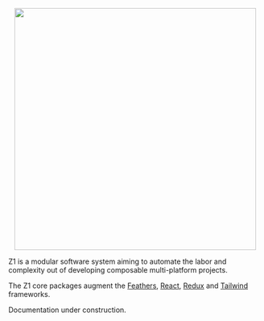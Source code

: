 <p align="center"><img align="center" style="width:480px;max-width:480px" width="480px" src="https://rawcdn.githack.com/SaucecodeOfficial/zero-one-core/17207f1792105cbc32079ff7eb157c591eaf2501/logo-text.png"/></p>


Z1 is a modular software system aiming to automate the labor and complexity out of developing composable multi-platform projects.

The Z1 core packages augment the [Feathers](https://feathersjs.com/), [React](https://reactjs.org/), [Redux](https://redux.js.org/) and [Tailwind](https://tailwindcss.com/) frameworks.

Documentation under construction. 
